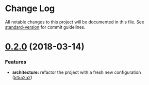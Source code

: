 # Change Log

All notable changes to this project will be documented in this file. See [standard-version](https://github.com/conventional-changelog/standard-version) for commit guidelines.

<a name="0.2.0"></a>
# [0.2.0](https://github.com/devaublanc/react-starter-kit/compare/v2.3.0...v0.2.0) (2018-03-14)


### Features

* **architecture:** refactor the project with a fresh new configuration ([5f552a2](https://github.com/devaublanc/react-starter-kit/commit/5f552a2))
